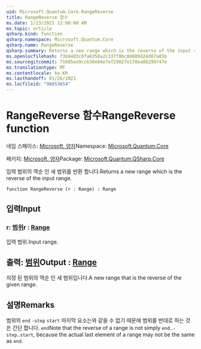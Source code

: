 ```yaml
---
uid: Microsoft.Quantum.Core.RangeReverse
title: RangeReverse 함수
ms.date: 1/23/2021 12:00:00 AM
ms.topic: article
qsharp.kind: function
qsharp.namespace: Microsoft.Quantum.Core
qsharp.name: RangeReverse
qsharp.summary: Returns a new range which is the reverse of the input range.
ms.openlocfilehash: f3b94d3c6fa6350a2c337f8bc8d889d24d87a85b
ms.sourcegitcommit: 71605ea9cc630e84e7ef29027e1f0ea06299747e
ms.translationtype: MT
ms.contentlocale: ko-KR
ms.lasthandoff: 01/26/2021
ms.locfileid: "98853654"
---
```

# <a name="rangereverse-function"></a><span data-ttu-id="b4186-102">RangeReverse 함수</span><span class="sxs-lookup"><span data-stu-id="b4186-102">RangeReverse function</span></span>

<span data-ttu-id="b4186-103">네임 스페이스: [Microsoft. 양자](xref:Microsoft.Quantum.Core)</span><span class="sxs-lookup"><span data-stu-id="b4186-103">Namespace: [Microsoft.Quantum.Core](xref:Microsoft.Quantum.Core)</span></span>

<span data-ttu-id="b4186-104">패키지: [Microsoft. 양자](https://nuget.org/packages/Microsoft.Quantum.QSharp.Core)</span><span class="sxs-lookup"><span data-stu-id="b4186-104">Package: [Microsoft.Quantum.QSharp.Core](https://nuget.org/packages/Microsoft.Quantum.QSharp.Core)</span></span>


<span data-ttu-id="b4186-105">입력 범위의 역순 인 새 범위를 반환 합니다.</span><span class="sxs-lookup"><span data-stu-id="b4186-105">Returns a new range which is the reverse of the input range.</span></span>

```qsharp
function RangeReverse (r : Range) : Range
```


## <a name="input"></a><span data-ttu-id="b4186-106">입력</span><span class="sxs-lookup"><span data-stu-id="b4186-106">Input</span></span>

### <a name="r--range"></a><span data-ttu-id="b4186-107">r: [범위](xref:microsoft.quantum.lang-ref.range)</span><span class="sxs-lookup"><span data-stu-id="b4186-107">r : [Range](xref:microsoft.quantum.lang-ref.range)</span></span>

<span data-ttu-id="b4186-108">입력 범위.</span><span class="sxs-lookup"><span data-stu-id="b4186-108">Input range.</span></span>



## <a name="output--range"></a><span data-ttu-id="b4186-109">출력: [범위](xref:microsoft.quantum.lang-ref.range)</span><span class="sxs-lookup"><span data-stu-id="b4186-109">Output : [Range](xref:microsoft.quantum.lang-ref.range)</span></span>

<span data-ttu-id="b4186-110">지정 된 범위의 역순 인 새 범위입니다.</span><span class="sxs-lookup"><span data-stu-id="b4186-110">A new range that is the reverse of the given range.</span></span>

## <a name="remarks"></a><span data-ttu-id="b4186-111">설명</span><span class="sxs-lookup"><span data-stu-id="b4186-111">Remarks</span></span>

<span data-ttu-id="b4186-112">범위의 `end` `-step` `start` 마지막 요소는와 같을 수 없기 때문에 범위를 반대로 하는 것은 간단 합니다. `end`</span><span class="sxs-lookup"><span data-stu-id="b4186-112">Note that the reverse of a range is not simply `end`..`-step`..`start`, because the actual last element of a range may not be the same as `end`.</span></span>